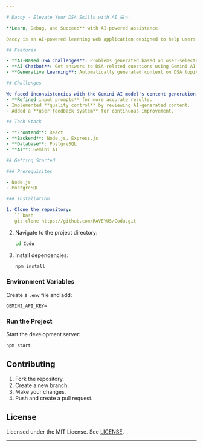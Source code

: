 ```yaml
---

# Daccy - Elevate Your DSA Skills with AI 💻✨

**Learn, Debug, and Succeed** with AI-powered assistance.

Daccy is an AI-powered learning web application designed to help users master Data Structures and Algorithms (DSA) through real-time debugging support, personalized learning paths, and AI-generated challenges.

## Features

- **AI-Based DSA Challenges**: Problems generated based on user-selected difficulty levels with intentional bugs for learning.
- **AI Chatbot**: Get answers to DSA-related questions using Gemini AI.
- **Generative Learning**: Automatically generated content on DSA topics like arrays, linked lists, and more.

## Challenges

We faced inconsistencies with the Gemini AI model's content generation. To overcome this:
- **Refined input prompts** for more accurate results.
- Implemented **quality control** by reviewing AI-generated content.
- Added a **user feedback system** for continuous improvement.

## Tech Stack

- **Frontend**: React
- **Backend**: Node.js, Express.js
- **Database**: PostgreSQL
- **AI**: Gemini AI

## Getting Started

### Prerequisites

- Node.js
- PostgreSQL

### Installation

1. Clone the repository:
   ```bash
   git clone https://github.com/RAVEYUS/Codu.git
   ```
2. Navigate to the project directory:
   ```bash
   cd Codu
   ```
3. Install dependencies:
   ```bash
   npm install
   ```

### Environment Variables

Create a `.env` file and add:

```env
GEMINI_API_KEY=
```

### Run the Project

Start the development server:
```bash
npm start
```

## Contributing

1. Fork the repository.
2. Create a new branch.
3. Make your changes.
4. Push and create a pull request.

## License

Licensed under the MIT License. See [LICENSE](LICENSE).

---
```

